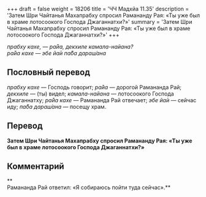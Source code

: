 +++
draft = false
weight = 18206
title = 'ЧЧ Мадхйа 11.35'
description = 'Затем Шри Чайтанья Махапрабху спросил Рамананду Рая: «Ты уже был в храме лотосоокого Господа Джаганнатхи?»'
summary = 'Затем Шри Чайтанья Махапрабху спросил Рамананду Рая: «Ты уже был в храме лотосоокого Господа Джаганнатхи?»'
+++

_прабху кахе, — ра̄йа, декхиле камала-найана?  
ра̄йа кахе — эбе йа̄и па̄ба дараш́ана_

## Пословный перевод

_прабху_ _кахе_ — Господь говорит; _ра̄йа_ — дорогой Рамананда Рай; _декхиле_ — (ты) видел; _камала_\-_найана_ — лотосоокого Господа Джаганнатху; _ра̄йа_ _кахе_ — Рамананда Рай отвечает; _эбе_ _йа̄и_ — сейчас иду; _па̄ба_ _дараш́ана_ — посещу храм.

## Перевод

**Затем Шри Чайтанья Махапрабху спросил Рамананду Рая: «Ты уже был в храме лотосоокого Господа Джаганнатхи?»**

## Комментарий

**  
Рамананда Рай ответил: «Я собираюсь пойти туда сейчас».**
